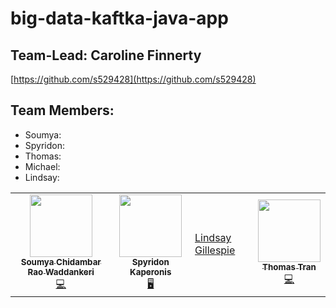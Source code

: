 # big-data-kaftka-java-app

## Team-Lead: Caroline Finnerty
[https://github.com/s529428](https://github.com/s529428)
## Team Members:

- Soumya: 
- Spyridon: 
- Thomas:
- Michael:
- Lindsay:

<table>
  <tr>
   <td align="center"><a href="https://github.com/soumyarao28"><img src="https://avatars.githubusercontent.com/soumyarao28" width="100px;" alt=""/><br /><sub><b>Soumya Chidambar Rao Waddankeri</b></sub></a><br /><a href="https://github.com/soumyarao28" title="Code">💻</a></td>
   <td align="center"><a href="https://github.com/SpyridonKaperonis/"><img src="https://avatars.githubusercontent.com/spyridonkaperonis" width="100px;" alt=""/><br /><sub><b>Spyridon Kaperonis</b></sub></a><br /><a href="https://github.com/spyridonkaperonis" title="Code">🖥️</a></td>
    <td><a href="https://github.com/LinGill21">Lindsay Gillespie</a>
   <td align="center"><a href="https://github.com/thomastran7"><img src="https://avatars.githubusercontent.com/thomastran7" width="100px;" alt=""/><br /><sub><b>Thomas Tran</b></sub></a><br /><a href="https://github.com/thomastran7" title="Code">💻</a></td>
  </tr>
</table>

